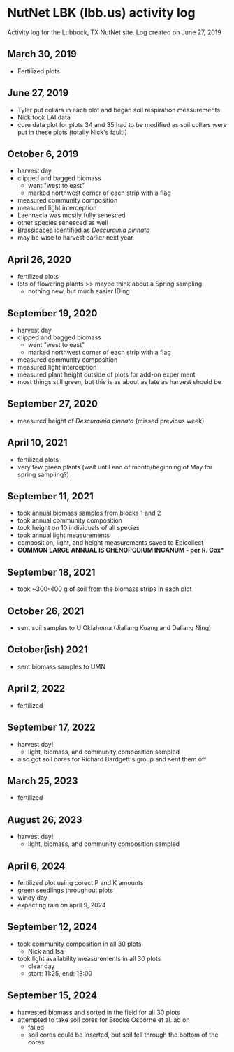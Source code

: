 # NutNet LBK (lbb.us) activity log
Activity log for the Lubbock, TX NutNet site.
Log created on June 27, 2019

## March 30, 2019
- Fertilized plots

## June 27, 2019
- Tyler put collars in each plot and began soil respiration measurements
- Nick took LAI data
- core data plot for plots 34 and 35 had to be modified as soil collars were put in these plots
(totally Nick's fault!)

## October 6, 2019
- harvest day
- clipped and bagged biomass
	- went "west to east"
	- marked northwest corner of each strip with a flag
- measured community composition
- measured light interception
- Laennecia was mostly fully senesced
- other species senesced as well
- Brassicacea identified as *Descurainia pinnata*
- may be wise to harvest earlier next year

## April 26, 2020
- fertilized plots
- lots of flowering plants >> maybe think about a Spring sampling
	- nothing new, but much easier IDing
	
## September 19, 2020
- harvest day
- clipped and bagged biomass
	- went "west to east"
	- marked northwest corner of each strip with a flag
- measured community composition
- measured light interception
- measured plant height outside of plots for add-on experiment
- most things still green, but this is as about as late as harvest should be

## September 27, 2020
- measured height of *Descurainia pinnata* (missed previous week)

## April 10, 2021
- fertilized plots
- very few green plants (wait until end of month/beginning of May for spring sampling?)

## September 11, 2021
- took annual biomass samples from blocks 1 and 2
- took annual community composition
- took height on 10 individuals of all species
- took annual light measurements
- composition, light, and height measurements saved to Epicollect
- **COMMON LARGE ANNUAL IS CHENOPODIUM INCANUM - per R. Cox***

## September 18, 2021
- took ~300-400 g of soil from the biomass strips in each plot

## October 26, 2021
- sent soil samples to U Oklahoma (Jialiang Kuang and Daliang Ning)

## October(ish) 2021
- sent biomass samples to UMN

## April 2, 2022
- fertilized

## September 17, 2022
- harvest day!
	- light, biomass, and community composition sampled
- also got soil cores for Richard Bardgett's group and sent them off

## March 25, 2023
- fertilized

## August 26, 2023
- harvest day!
	- light, biomass, and community composition sampled

## April 6, 2024
- fertilized plot using corect P and K amounts
- green seedlings throughout plots
- windy day
- expecting rain on april 9, 2024

## September 12, 2024
- took community composition in all 30 plots
	- Nick and Isa
- took light availability measurements in all 30 plots
	- clear day
	- start: 11:25, end: 13:00

## September 15, 2024
- harvested biomass and sorted in the field for all 30 plots
- attempted to take soil cores for Brooke Osborne et al. ad on
	- failed
	- soil cores could be inserted, but soil fell through the bottom of the cores